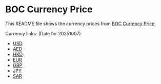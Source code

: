 # BOC Currency Price

This README file shows the currency prices from [BOC Currency Price](https://www.boc.cn/sourcedb/whpj/).

Currency links: (Date for 20251007)

- [USD](https://bocurrencyprice.techina.science/BOC_CURRENCY_PRICE/USD/20251007.json)
- [AED](https://bocurrencyprice.techina.science/BOC_CURRENCY_PRICE/AED/20251007.json)
- [HKD](https://bocurrencyprice.techina.science/BOC_CURRENCY_PRICE/HKD/20251007.json)
- [EUR](https://bocurrencyprice.techina.science/BOC_CURRENCY_PRICE/EUR/20251007.json)
- [GBP](https://bocurrencyprice.techina.science/BOC_CURRENCY_PRICE/GBP/20251007.json)
- [JPY](https://bocurrencyprice.techina.science/BOC_CURRENCY_PRICE/JPY/20251007.json)
- [SAR](https://bocurrencyprice.techina.science/BOC_CURRENCY_PRICE/SAR/20251007.json)
